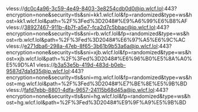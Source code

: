 vless://dc0c4a96-3c59-4e49-8403-3e8254cdb0d0@ip.wlcf.lol:443?encryption=none&security=tls&sni=kk1.wlcf.lol&fp=randomized&type=ws&host=kk1.wlcf.lol&path=%2F%3Fed%3D2048#%E9%A6%99%E6%B8%AF
vless://38927467-911b-4b7f-a5e7-fca2d7c5bbac@ip.wlcf.lol:443?encryption=none&security=tls&sni=rb.wlcf.lol&fp=randomized&type=ws&host=rb.wlcf.lol&path=%2F%3Fed%3D2048#%E6%97%A5%E6%9C%AC
vless://e271dba6-298a-47eb-8f65-3b61b9b53a6a@ip.wlcf.lol:443?encryption=none&security=tls&sni=xjb.wlcf.lol&fp=randomized&type=ws&host=xjb.wlcf.lol&path=%2F%3Fed%3D2048#%E6%96%B0%E5%8A%A0%E5%9D%A1
vless://b3a53e5b-419d-483d-b0eb-9587d7da1d35@ip.wlcf.lol:443?encryption=none&security=tls&sni=mg.wlcf.lol&fp=randomized&type=ws&host=mg.wlcf.lol&path=%2F%3Fed%3D2048#%E7%BE%8E%E5%9B%BD
vless://fafd7ebb-8801-4dfa-9657-24115b68d45a@ip.wlcf.lol:443?encryption=none&security=tls&sni=hg.wlcf.lol&fp=randomized&type=ws&host=hg.wlcf.lol&path=%2F%3Fed%3D2048#%E9%9F%A9%E5%9B%BD

